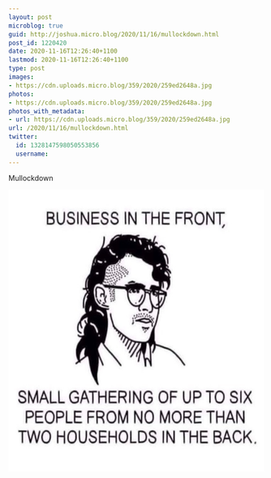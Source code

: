 ```yaml
---
layout: post
microblog: true
guid: http://joshua.micro.blog/2020/11/16/mullockdown.html
post_id: 1220420
date: 2020-11-16T12:26:40+1100
lastmod: 2020-11-16T12:26:40+1100
type: post
images:
- https://cdn.uploads.micro.blog/359/2020/259ed2648a.jpg
photos:
- https://cdn.uploads.micro.blog/359/2020/259ed2648a.jpg
photos_with_metadata:
- url: https://cdn.uploads.micro.blog/359/2020/259ed2648a.jpg
url: /2020/11/16/mullockdown.html
twitter:
  id: 1328147598050553856
  username: 
---
```

Mullockdown

<img src="uploads/2020/259ed2648a.jpg" width="600" height="557" alt="" />
